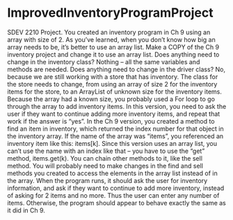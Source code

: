 # ImprovedInventoryProgramProject
SDEV 2210 Project. You created an inventory program in Ch 9 using an array with size of 2. As you’ve learned, when you don’t know how big an array needs to be, it’s better to use an array list. Make a COPY of the Ch 9 inventory project and change it to use an array list.  Does anything need to change in the inventory class? Nothing – all the same variables and methods are needed.  Does anything need to change in the driver class? No, because we are still working with a store that has inventory.  The class for the store needs to change, from using an array of size 2 for the inventory items for the store, to an ArrayList of unknown size for the inventory items. Because the array had a known size, you probably used a For loop to go through the array to add inventory items. In this version, you need to ask the user if they want to continue adding more inventory items, and repeat that work if the answer is “yes”.  In the Ch 9 version, you created a method to find an item in inventory, which returned the index number for that object in the inventory array. If the name of the array was “items”, you referenced an inventory item like this: items[k]. Since this version uses an array list, you can’t use the name with an index like that – you have to use the “get” method, items.get(k). You can chain other methods to it, like the sell method. You will probably need to make changes in the find and sell methods you created to access the elements in the array list instead of in the array.  When the program runs, it should ask the user for inventory information, and ask if they want to continue to add more inventory, instead of asking for 2 items and no more. Thus the user can enter any number of items. Otherwise, the program should appear to behave exactly the same as it did in Ch 9.
